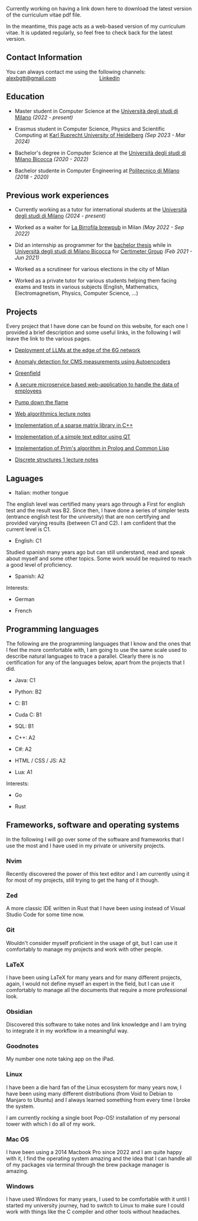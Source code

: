 Currently working on having a link down here to download the latest version of the curriculum vitae pdf file.

In the meantime, this page acts as a web-based version of my curriculum vitae. It is updated regularly, so feel free to check back for the latest version.

<h2> Contact Information </h2>
You can always contact me using the following channels:

<div style="display: flex;">
  <div style="flex: 1;">
    <a href="mailto:alexbgtt@gmail.com">alexbgtt@gmail.com</a>
  </div>
  <div style="flex: 1;">
    <a href="https://www.linkedin.com/in/alessandro-biagiotti-a863a81a2/">Linkedin</a>
  </div>
</div>

<h2> Education </h2>

- Master student in Computer Science at the <a href="https://s3gmentati0nfault.github.io/me/unimi">Università degli studi di Milano</a> *(2022 - present)*

- Erasmus student in Computer Science, Physics and Scientific Computing at <a href="https://s3gmentati0nfault.github.io/me/erasmus">Karl Ruprecht University of Heidelberg</a> *(Sep 2023 - Mar 2024)*

- Bachelor's degree in Computer Science at the <a href="https://s3gmentati0nfault.github.io/me/unimib">Università degli studi di Milano Bicocca</a> *(2020 - 2022)*

- Bachelor studente in Computer Engineering at <a href="https://s3gmentati0nfault.github.io/me/polimi">Politecnico di Milano</a> *(2018 - 2020)*

<h2> Previous work experiences </h2>

- Currently working as a tutor for international students at the <a href="https://s3gmentati0nfault.github.io/me/unimi">Università degli studi di Milano</a> *(2024 - present)*

- Worked as a waiter for <a href="https://labirrofila.com/">La Birrofila brewpub</a> in Milan *(May 2022 - Sep 2022)*

- Did an internship as programmer for the <a href="https://s3gmentati0nfault.github.io/bachelor/readme">bachelor thesis</a> while in <a href="https://s3gmentati0nfault.github.io/me/unimib">Università degli studi di Milano Bicocca</a> for <a href="https://www.certimetergroup.com/">Certimeter Group</a> *(Feb 2021 - Jun 2021)*

- Worked as a scrutineer for various elections in the city of Milan

- Worked as a private tutor for various students helping them facing exams and tests in various subjects (English, Mathematics, Electromagnetism, Physics, Computer Science, ...)

<h2> Projects </h2>
Every project that I have done can be found on this website, for each one I provided a brief description and some useful links, in the following I will leave the link to the various pages.

- <a href="https://s3gmentati0nfault.github.io/deployment_of_llms_in_6G_networks/readme/">Deployment
  of LLMs at the edge of the 6G network</a>

- <a href="https://s3gmentati0nfault.github.io/autoencoders/readme/">Anomaly detection for CMS
  measurements using Autoencoders</a>

- <a href="https://s3gmentati0nfault.github.io/greenfield/readme/">Greenfield</a>

- <a href="https://s3gmentati0nfault.github.io/bachelor/readme/">A secure microservice based
  web-application to handle the data of employees</a>

- <a href="https://s3gmentati0nfault.github.io/vdp/readme/">Pump down the flame</a>

- <a href="https://s3gmentati0nfault.github.io/algoweb/readme/">Web algorithmics lecture notes</a>

- <a href="https://s3gmentati0nfault.github.io/cpp/readme/">Implementation of a sparse matrix
  library in C++</a>

- <a href="https://s3gmentati0nfault.github.io/cpp/readme/">Implementation of a simple text editor
  using QT</a>

- <a href="https://s3gmentati0nfault.github.io/pl/readme/">Implementation of Prim's algorithm in
  Prolog and Common Lisp</a>

- <a href="https://s3gmentati0nfault.github.io/structures/readme/">Discrete structures 1 lecture
  notes</a>

<h2> Laguages </h2>

- Italian: mother tongue

The english level was certified many years ago through a First for english test and the result was B2. Since then, I have done a series of simpler tests (entrance english test for the university) that are non certifying and provided varying results (between C1 and C2). I am confident that the current level is C1.

- English: C1

Studied spanish many years ago but can still understand, read and speak about myself and some other topics. Some work would be required to reach a good level of proficiency.

- Spanish: A2

Interests:

- German

- French

<h2> Programming languages </h2>
The following are the programming languages that I know and the ones that I feel the more comfortable with, I am going to use the same scale used to describe natural languages to trace a parallel. Clearly there is no certification for any of the languages below, apart from the projects that I did.

- Java: C1

- Python: B2

- C: B1

- Cuda C: B1

- SQL: B1

- C++: A2

- C#: A2

- HTML / CSS / JS: A2

- Lua: A1

Interests:

- Go

- Rust

<h2> Frameworks, software and operating systems </h2>
In the following I will go over some of the software and frameworks that I use the most and I have used in my private or university projects.

<h3>Nvim</h3>
Recently discovered the power of this text editor and I am currently using it for most of my projects, still trying to get the hang of it though.

<h3>Zed</h3>
A more classic IDE written in Rust that I have been using instead of Visual Studio Code for some time now.

<h3>Git</h3>
Wouldn't consider myself proficient in the usage of git, but I can use it comfortably to manage my projects and work with other people.

<h3>LaTeX</h3>
I have been using LaTeX for many years and for many different projects, again, I would not define myself an expert in the field, but I can use it comfortably to manage all the documents that require a more professional look.

<h3>Obsidian</h3>
Discovered this software to take notes and link knowledge and I am trying to integrate it in my workflow in a meaningful way.

<h3>Goodnotes</h3>
My number one note taking app on the iPad.

<h3>Linux</h3>
I have been a die hard fan of the Linux ecosystem for many years now, I have been using many different distributions (from Void to Debian to Manjaro to Ubuntu) and I always learned something from every time I broke the system.

I am currently rocking a single boot Pop-OS! installation of my personal tower with which I do all of my work.

<h3>Mac OS</h3>
I have been using a 2014 Macbook Pro since 2022 and I am quite happy with it, I find the operating system amazing and the idea that I can handle all of my packages via terminal through the brew package manager is amazing.

<h3>Windows</h3>
I have used Windows for many years, I used to be comfortable with it until I started my university journey, had to switch to Linux to make sure I could work with things like the C compiler and other tools without headaches.

